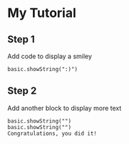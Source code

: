# My Tutorial

## Step 1

Add code to display a smiley

```blocks
basic.showString(":)")
```

## Step 2
Add another block to display more text

```blocks
basic.showString("")
basic.showString("")
Congratulations, you did it!